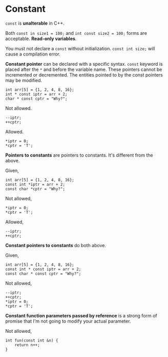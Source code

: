 # Constant

`const` is **unalterable** in C++.

Both `const in size1 = 100;` and `int const size2 = 100;` forms are acceptable. **Read-only variables**.

You must not declare a `const` without initialization. `const int size;` will cause a compilation error.

**Constant pointer** can be declared with a specific syntax. `const` keyword is placed after the `*` and before the variable name. These pointers cannot be incremented or decremented. The entities pointed to by the const pointers may be modified.

```
int arr[5] = {1, 2, 4, 8, 16};
int * const iptr = arr + 2;
char * const cptr = "Why?";
```

Not allowed.

```
--iptr;
++cptr;
```

Allowed.

```
*iptr = 0;
*cptr = 'T';
```

**Pointers to constants** are pointers to constants. It's different from the above.

Given,

```
int arr[5] = {1, 2, 4, 8, 16};
const int *iptr = arr + 2;
const char *cptr = "Why?";
```

Not allowed,

```
*iptr = 0;
*cptr = 'T';
```

Allowed,

```
--iptr;
++cptr;
```

**Constant pointers to constants** do both above.

Given,

```
int arr[5] = {1, 2, 4, 8, 16};
const int * const iptr = arr + 2;
const char * const cptr = "Why?";
```

Not allowed,

```
--iptr;
++cptr;
*iptr = 0;
*cptr = 'T';
```

**Constant function parameters passed by reference** is a strong form of promise that I'm not going to modify your actual parameter.

Not allowed,

```
int fun(const int &n) {
    return n++;
}
```

